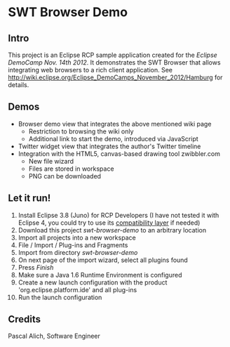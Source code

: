 SWT Browser Demo
================
Intro
-----
This project is an Eclipse RCP sample application created for the *Eclipse DemoCamp Nov. 14th 2012*. 
It demonstrates the SWT Browser that allows integrating web browsers to a rich client application.
See http://wiki.eclipse.org/Eclipse_DemoCamps_November_2012/Hamburg for details.

Demos
-----
* Browser demo view that integrates the above mentioned wiki page
  * Restriction to browsing the wiki only
  * Additional link to start the demo, introduced via JavaScript
* Twitter widget view that integrates the author's Twitter timeline
* Integration with the HTML5, canvas-based drawing tool zwibbler.com
  * New file wizard
  * Files are stored in workspace
  * PNG can be downloaded

Let it run!
-----------
1. Install Eclipse 3.8 (Juno) for RCP Developers (I have not tested it with Eclipse 4, you could try to use its  [compatibility layer](http://www.vogella.com/articles/Eclipse4MigrationGuide/article.html) if needed)
1. Download this project *swt-browser-demo* to an arbitrary location
1. Import all projects into a new workspace
  1. File / Import / Plug-ins and Fragments
  2. Import from directory *swt-browser-demo*
  3. On next page of the import wizard, select all plugins found
  4. Press *Finish*
1. Make sure a Java 1.6 Runtime Environment is configured
1. Create a new launch configuration with the product 'org.eclipse.platform.ide' and all plug-ins
1. Run the launch configuration

Credits
-------
Pascal Alich, Software Engineer
